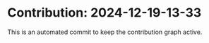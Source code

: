 # Contribution: 2024-12-19-13-33
This is an automated commit to keep the contribution graph active.

